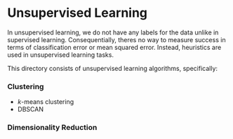 # Unsupervised Learning

In unsupervised learning, we do not have any labels for the data unlike in supervised learning. Consequentially, theres no way to measure success in terms of classification error or mean squared error. Instead, heuristics are used in unsupervised learning tasks.


This directory consists of unsupervised learning algorithms, specifically:

### Clustering
* *k*-means clustering
* DBSCAN


### Dimensionality Reduction
